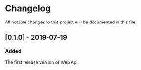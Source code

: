 # Changelog
All notable changes to this project will be documented in this file.

## [0.1.0] - 2019-07-19
### Added
The first release version of Web Api.
